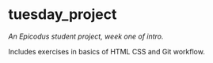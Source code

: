 # tuesday_project

_An Epicodus student project, week one of intro._

Includes exercises in basics of HTML CSS and Git workflow.

